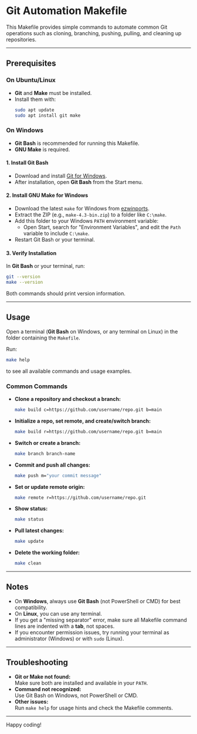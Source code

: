 # Git Automation Makefile

This Makefile provides simple commands to automate common Git operations such as cloning, branching, pushing, pulling, and cleaning up repositories.

---

## Prerequisites

### On Ubuntu/Linux

- **Git** and **Make** must be installed.
- Install them with:
  ```sh
  sudo apt update
  sudo apt install git make
  ```

### On Windows

- **Git Bash** is recommended for running this Makefile.
- **GNU Make** is required.

#### 1. Install Git Bash

- Download and install [Git for Windows](https://gitforwindows.org/).
- After installation, open **Git Bash** from the Start menu.

#### 2. Install GNU Make for Windows

- Download the latest `make` for Windows from [ezwinports](https://sourceforge.net/projects/ezwinports/files/).
- Extract the ZIP (e.g., `make-4.3-bin.zip`) to a folder like `C:\make`.
- Add this folder to your Windows `PATH` environment variable:
  - Open Start, search for "Environment Variables", and edit the `Path` variable to include `C:\make`.
- Restart Git Bash or your terminal.

#### 3. Verify Installation

In **Git Bash** or your terminal, run:
```sh
git --version
make --version
```
Both commands should print version information.

---

## Usage

Open a terminal (**Git Bash** on Windows, or any terminal on Linux) in the folder containing the `Makefile`.

Run:
```sh
make help
```
to see all available commands and usage examples.

### Common Commands

- **Clone a repository and checkout a branch:**
  ```sh
  make build c=https://github.com/username/repo.git b=main
  ```
- **Initialize a repo, set remote, and create/switch branch:**
  ```sh
  make build r=https://github.com/username/repo.git b=main
  ```
- **Switch or create a branch:**
  ```sh
  make branch branch-name
  ```
- **Commit and push all changes:**
  ```sh
  make push m="your commit message"
  ```
- **Set or update remote origin:**
  ```sh
  make remote r=https://github.com/username/repo.git
  ```
- **Show status:**
  ```sh
  make status
  ```
- **Pull latest changes:**
  ```sh
  make update
  ```
- **Delete the working folder:**
  ```sh
  make clean
  ```

---

## Notes

- On **Windows**, always use **Git Bash** (not PowerShell or CMD) for best compatibility.
- On **Linux**, you can use any terminal.
- If you get a "missing separator" error, make sure all Makefile command lines are indented with a **tab**, not spaces.
- If you encounter permission issues, try running your terminal as administrator (Windows) or with `sudo` (Linux).

---

## Troubleshooting

- **Git or Make not found:**  
  Make sure both are installed and available in your `PATH`.
- **Command not recognized:**  
  Use Git Bash on Windows, not PowerShell or CMD.
- **Other issues:**  
  Run `make help` for usage hints and check the Makefile comments.

---

Happy coding!

